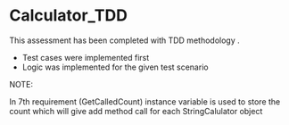 # Calculator_TDD

This assessment has been completed with TDD methodology .
- Test cases were implemented first
- Logic was implemented for the given test scenario

NOTE:

In 7th requirement (GetCalledCount) instance variable is used to store 
the count which will give add method call for each StringCalulator  object